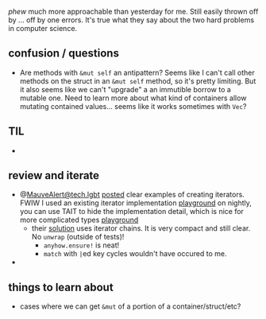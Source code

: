 *phew* much more approachable than yesterday for me. Still easily thrown off by ... off by one errors. It's true what they say about the two hard problems in computer science. 

## confusion / questions
* Are methods with `&mut self` an antipattern? Seems like I can't call other methods on the struct in an `&mut self` method, so it's pretty limiting. But it also seems like we can't "upgrade" a an immutible borrow to a mutable one. Need to learn more about what kind of containers allow mutating contained values... seems like it works sometimes with `Vec`?  

## TIL
* 

## review and iterate
* @MauveAlert@tech.lgbt [posted](https://tech.lgbt/@MauveAlert/109492764601329890) clear examples of creating iterators. FWIW I used an existing iterator implementation 
[playground](https://play.rust-lang.org/?version=stable&mode=debug&edition=2021&gist=e706064cb62bd63ad58beafcf5867b6c)
on nightly, you can use TAIT to hide the implementation detail, which is nice for more complicated types
[playground](https://play.rust-lang.org/?version=nightly&mode=debug&edition=2021&gist=4a5934b3a56ade6883df4db528a18f79)
    * their [solution](https://github.com/mauvealerts/advent-of-code/blob/main/aoc-2022/src/bin/day10.rs) uses iterator chains. It is very compact and still clear. No `unwrap` (outside of tests)!
        * `anyhow.ensure!` is neat!
        * `match` with `|`ed key cycles wouldn't have occured to me. 
* 

## things to learn about
* cases where we can get `&mut` of a portion of a container/struct/etc? 

